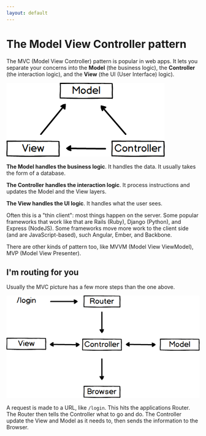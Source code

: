```yaml
---
layout: default
---
```


# The Model View Controller pattern

The MVC (Model View Controller) pattern is popular in web apps. It lets you separate your concerns into the **Model** (the business logic), the **Controller** (the interaction logic), and the **View** (the UI (User Interface) logic).

![](/img/MVC.png)

**The Model handles the business logic**. It handles the data. It usually takes the form of a database.

**The Controller handles the interaction logic**. It process instructions and updates the Model and the View layers.

**The View handles the UI logic**. It handles what the user sees.

Often this is a "thin client": most things happen on the server. Some popular frameworks that work like that are Rails (Ruby), Django (Python), and Express (NodeJS). Some frameworks move more work to the client side (and are JavaScript-based), such Angular, Ember, and Backbone.

There are other kinds of pattern too, like MVVM (Model View ViewModel), MVP (Model View Presenter).

## I'm routing for you

Usually the MVC picture has a few more steps than the one above.

![](/img/MVC-with-router.png)

A request is made to a URL, like `/login`. This hits the applications Router. The Router then tells the Controller what to go and do. The Controller update the View and Model as it needs to, then sends the information to the Browser.
